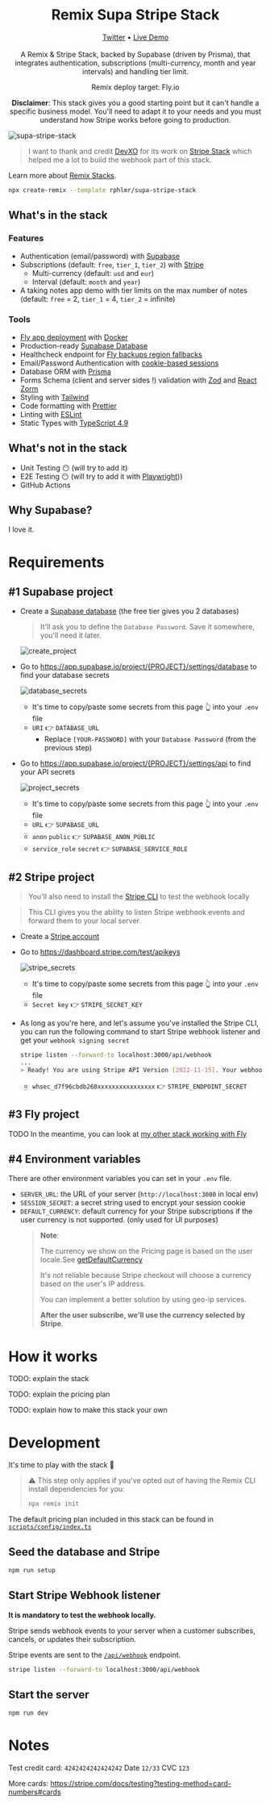 <h1 align="center">Remix Supa Stripe Stack</h1>

<p align="center">
  <a href="https://twitter.com/rphlmr">Twitter</a> • <a href="https://remix-supa-stripe-stack.fly.dev/">Live Demo</a>
  <br/>
  <br/>
  A Remix & Stripe Stack, backed by Supabase (driven by Prisma), that integrates authentication, subscriptions (multi-currency, month and year intervals) and handling tier limit. 
</p>
<p align="center">
  Remix deploy target: Fly.io 
</p>
<p align="center">
  <b>Disclaimer</b>: This stack gives you a good starting point but it can't handle a specific business model. You'll need to adapt it to your needs and you must understand how Stripe works before going to production.
</p>

![supa-stripe-stack](https://user-images.githubusercontent.com/20722140/216357731-806840c9-03f0-4ee5-a3cc-f12382b4bc88.png)

> I want to thank and credit [DevXO](https://github.com/dev-xo) for its work on [Stripe Stack](https://github.com/dev-xo/stripe-stack) which helped me a lot to build the webhook part of this stack.

Learn more about [Remix Stacks](https://remix.run/stacks).

```sh
npx create-remix --template rphlmr/supa-stripe-stack
```

## What's in the stack

### Features

- Authentication (email/password) with [Supabase](https://supabase.com/)
- Subscriptions (default: `free`, `tier_1`, `tier_2`) with [Stripe](https://stripe.com/)
  - Multi-currency (default: `usd` and `eur`)
  - Interval (default: `month` and `year`)
- A taking notes app demo with tier limits on the max number of notes (default: `free` = 2, `tier_1` = 4, `tier_2` = infinite)

### Tools

- [Fly app deployment](https://fly.io) with [Docker](https://www.docker.com/products/docker-desktop/)
- Production-ready [Supabase Database](https://supabase.com/)
- Healthcheck endpoint for [Fly backups region fallbacks](https://fly.io/docs/reference/configuration/#services-http_checks)
- Email/Password Authentication with [cookie-based sessions](https://remix.run/docs/en/v1/api/remix#createcookiesessionstorage)
- Database ORM with [Prisma](https://prisma.io)
- Forms Schema (client and server sides !) validation with [Zod](https://github.com/colinhacks/zod) and [React Zorm](https://github.com/esamattis/react-zorm)
- Styling with [Tailwind](https://tailwindcss.com/)
- Code formatting with [Prettier](https://prettier.io)
- Linting with [ESLint](https://eslint.org)
- Static Types with [TypeScript 4.9](https://typescriptlang.org)

## What's not in the stack

- Unit Testing 😶 (will try to add it)
- E2E Testing 😶 (will try to add it with [Playwright](https://playwright.dev/)))
- GitHub Actions

## Why Supabase?

I love it.

# Requirements

## #1 Supabase project

- Create a [Supabase database](https://supabase.com/) (the free tier gives you 2 databases)

  > It'll ask you to define the `Database Password`. Save it somewhere, you'll need it later.

  ![create_project](https://user-images.githubusercontent.com/20722140/216093400-405916ae-7c30-4aa1-8c73-b41a512f1507.png)

- Go to https://app.supabase.io/project/{PROJECT}/settings/database to find your database secrets

  ![database_secrets](https://user-images.githubusercontent.com/20722140/216097216-f77a56ac-b17e-4031-bd29-ad239639829d.png)

  - It's time to copy/paste some secrets from this page 👆 into your `.env` file
  - `URI` 👉 `DATABASE_URL`
    - Replace `[YOUR-PASSWORD]` with your `Database Password` (from the previous step)

- Go to https://app.supabase.io/project/{PROJECT}/settings/api to find your API secrets

  ![project_secrets](https://user-images.githubusercontent.com/20722140/216094297-df265aaf-1c50-4dc7-bdd0-14bc8aa00e17.png)

  - It's time to copy/paste some secrets from this page 👆 into your `.env` file
  - `URL` 👉 `SUPABASE_URL`
  - `anon` `public` 👉 `SUPABASE_ANON_PUBLIC`
  - `service_role` `secret` 👉 `SUPABASE_SERVICE_ROLE`

## #2 Stripe project

> You'll also need to install the [Stripe CLI](https://stripe.com/docs/stripe-cli) to test the webhook locally

> This CLI gives you the ability to listen Stripe webhook events and forward them to your local server.

- Create a [Stripe account](https://dashboard.stripe.com/register)
- Go to https://dashboard.stripe.com/test/apikeys

  ![stripe_secrets](https://user-images.githubusercontent.com/20722140/216101036-1e94b7fe-29e6-4f34-85eb-9e0f7c0002a4.png)

  - It's time to copy/paste some secrets from this page 👆 into your `.env` file
  - `Secret key` 👉 `STRIPE_SECRET_KEY`

- As long as you're here, and let's assume you've installed the Stripe CLI, you can run the following command to start Stripe webhook listener and get your `webhook signing secret`
  ```sh
  stripe listen --forward-to localhost:3000/api/webhook
  ...
  > Ready! You are using Stripe API Version [2022-11-15]. Your webhook signing secret is whsec_d7f96cbdb268xxxxxxxxxxxxxxxx
  ```
  - `whsec_d7f96cbdb268xxxxxxxxxxxxxxxx` 👉 `STRIPE_ENDPOINT_SECRET`

## #3 Fly project

TODO
In the meantime, you can look at [my other stack working with Fly](https://github.com/rphlmr/supa-fly-stack/blob/main/README.md#deployment)

## #4 Environment variables

There are other environment variables you can set in your `.env` file.

- `SERVER_URL`: the URL of your server (`http://localhost:3000` in local env)
- `SESSION_SECRET`: a secret string used to encrypt your session cookie
- `DEFAULT_CURRENCY`: default currency for your Stripe subscriptions if the user currency is not supported. (only used for UI purposes)
  > **Note**:
  >
  > The currency we show on the Pricing page is based on the user locale.See [getDefaultCurrency](app/utils/http.server.ts)
  >
  > It's not reliable because Stripe checkout will choose a currency based on the user's IP address.
  >
  > You can implement a better solution by using geo-ip services.
  >
  > **After the user subscribe, we'll use the currency selected by Stripe**.

# How it works

TODO: explain the stack

TODO: explain the pricing plan

TODO: explain how to make this stack your own

# Development

It's time to play with the stack 🎉

> ⚠️ This step only applies if you've opted out of having the Remix CLI install dependencies for you:
>
> ```sh
> npx remix init
> ```

The default pricing plan included in this stack can be found in [`scripts/config/index.ts`](scripts/config/index.ts)

## Seed the database and Stripe

```sh
npm run setup
```

## Start Stripe Webhook listener

**It is mandatory to test the webhook locally.**

Stripe sends webhook events to your server when a customer subscribes, cancels, or updates their subscription.

Stripe events are sent to the [`/api/webhook`](app/routes/api/webhook.ts) endpoint.

```sh
stripe listen --forward-to localhost:3000/api/webhook
```

## Start the server

```sh
npm run dev
```

# Notes

Test credit card: `4242424242424242` Date `12/33` CVC `123`

More cards: https://stripe.com/docs/testing?testing-method=card-numbers#cards
